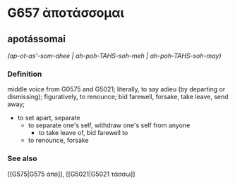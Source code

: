 # G657 ἀποτάσσομαι

## apotássomai

_(ap-ot-as'-som-ahee | ah-poh-TAHS-soh-meh | ah-poh-TAHS-soh-may)_

### Definition

middle voice from G0575 and G5021; literally, to say adieu (by departing or dismissing); figuratively, to renounce; bid farewell, forsake, take leave, send away; 

- to set apart, separate
  - to separate one's self, withdraw one's self from anyone
    - to take leave of, bid farewell to
  - to renounce, forsake

### See also

[[G575|G575 ἀπό]], [[G5021|G5021 τάσσω]]
